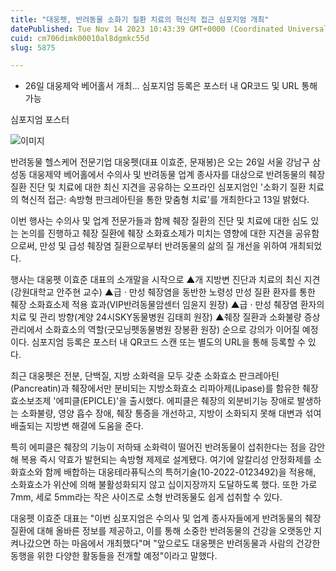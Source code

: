 ```yaml
---
title: "대웅펫, 반려동물 소화기 질환 치료의 혁신적 접근 심포지엄 개최"
datePublished: Tue Nov 14 2023 10:43:39 GMT+0000 (Coordinated Universal Time)
cuid: cm706dimk00010al8dgmkc55d
slug: 5875

---
```



- 26일 대웅제악 베어홀서 개최... 심포지엄 등록은 포스터 내 QR코드 및 URL 통해 가능

심포지엄 포스터

![이미지](https://cdn.hashnode.com/res/hashnode/image/upload/v1739259793042/7788945f-c7ac-4d40-9df2-cf15ffc9f1e2.jpeg)

반려동물 헬스케어 전문기업 대웅펫(대표 이효준, 문재봉)은 오는 26일 서울 강남구 삼성동 대웅제약 베어홀에서 수의사 및 반려동물 업계 종사자를 대상으로 반려동물의 췌장질환 진단 및 치료에 대한 최신 지견을 공유하는 오프라인 심포지엄인 '소화기 질환 치료의 혁신적 접근: 속방형 판크레아틴을 통한 맞춤형 치료'를 개최한다고 13일 밝혔다.

이번 행사는 수의사 및 업계 전문가들과 함께 췌장 질환의 진단 및 치료에 대한 심도 있는 논의를 진행하고 췌장 질환에 췌장 소화효소제가 미치는 영향에 대한 지견을 공유함으로써, 만성 및 급성 췌장염 질환으로부터 반려동물의 삶의 질 개선을 위하여 개최되었다.

행사는 대웅펫 이효준 대표의 소개말을 시작으로 ▲개 지방변 진단과 치료의 최신 지견(강원대학교 안주현 교수) ▲급 · 만성 췌장염을 동반한 노령성 만성 질환 환자를 통한 췌장 소화효소제 적용 효과(VIP반려동물암센터 임윤지 원장) ▲급 · 만성 췌장염 환자의 치료 및 관리 방향(계양 24시SKY동물병원 김태희 원장) ▲췌장 질환과 소화불량 증상 관리에서 소화효소의 역할(굿모닝펫동물병원 장봉환 원장) 순으로 강의가 이어질 예정이다. 심포지엄 등록은 포스터 내 QR코드 스캔 또는 별도의 URL을 통해 등록할 수 있다.

최근 대웅펫은 전분, 단백질, 지방 소화력을 모두 갖춘 소화효소 판크레아틴(Pancreatin)과 췌장에서만 분비되는 지방소화효소 리파아제(Lipase)를 함유한 췌장 효소보조제 '에피클(EPICLE)'을 출시했다. 에피클은 췌장의 외분비기능 장애로 발생하는 소화불량, 영양 흡수 장애, 췌장 통증을 개선하고, 지방이 소화되지 못해 대변과 섞여 배출되는 지방변 해결에 도움을 준다.

특히 에피클은 췌장의 기능이 저하돼 소화력이 떨어진 반려동물이 섭취한다는 점을 감안해 복용 즉시 약효가 발현되는 속방형 제제로 설계됐다. 여기에 알칼리성 안정화제를 소화효소와 함께 배합하는 대웅테라퓨틱스의 특허기술(10-2022-0123492)을 적용해, 소화효소가 위산에 의해 불활성화되지 않고 십이지장까지 도달하도록 했다. 또한 가로 7mm, 세로 5mm라는 작은 사이즈로 소형 반려동물도 쉽게 섭취할 수 있다.

대웅펫 이효준 대표는 "이번 심포지엄은 수의사 및 업계 종사자들에게 반려동물의 췌장질환에 대해 올바른 정보를 제공하고, 이를 통해 소중한 반려동물의 건강을 오랫동안 지켜나갔으면 하는 마음에서 개최했다"며 "앞으로도 대웅펫은 반려동물과 사람의 건강한 동행을 위한 다양한 활동들을 전개할 예정"이라고 말했다.